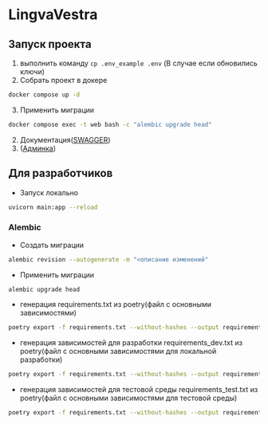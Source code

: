 # LingvaVestra

## Запуск проекта
1. выполнить команду `cp .env_example .env` (В случае если обновились ключи)
2. Собрать проект в докере
```bash
docker compose up -d
```
3. Применить миграции
```bash
docker compose exec -t web bash -c "alembic upgrade head"
```
2. Документация([SWAGGER](http://127.0.0.1:8180/docs#/))
3. ([Админка](http://127.0.0.1:8180/admin/))

## Для разработчиков

- Запуск локально
```bash
uvicorn main:app --reload
```
### Alembic

- Создать миграции
```bash
alembic revision --autogenerate -m "<описание изменений"
```
- Применить миграции
```bash
alembic upgrade head
```

* генерация requirements.txt из poetry(файл с основными зависимостями)
```bash
poetry export -f requirements.txt --without-hashes --output requirements.txt
```
* генерация зависимостей для разработки requirements_dev.txt из poetry(файл с основными зависимостями для локальной разработки)
```bash
poetry export -f requirements.txt --without-hashes --output requirements_dev.txt --with dev
```
* генерация зависимостей для тестовой среды requirements_test.txt из poetry(файл с основными зависимостями для тестовой среды)
```bash
poetry export -f requirements.txt --without-hashes --output requirements_test.txt --with test
```
